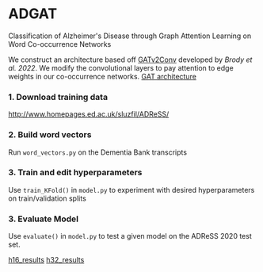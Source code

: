 # ADGAT
Classification of Alzheimer's Disease through Graph Attention Learning on Word Co-occurrence Networks

We construct an architecture based off [GATv2Conv](https://github.com/tech-srl/how_attentive_are_gats) developed by _Brody et al. 2022_. We modify the convolutional layers to pay attention to edge weights in our co-occurrence networks.
[GAT architecture](/images/GATarchitecture.png)

### 1. Download training data
http://www.homepages.ed.ac.uk/sluzfil/ADReSS/

### 2. Build word vectors
Run `word_vectors.py` on the Dementia Bank transcripts

### 3. Train and edit hyperparameters
Use `train_KFold()` in `model.py` to experiment with desired hyperparameters on train/validation splits

### 3. Evaluate Model
Use `evaluate()` in `model.py` to test a given model on the ADReSS 2020 test set.


[h16_results](/images/h16.png)
[h32_results](/images/h32.png)
